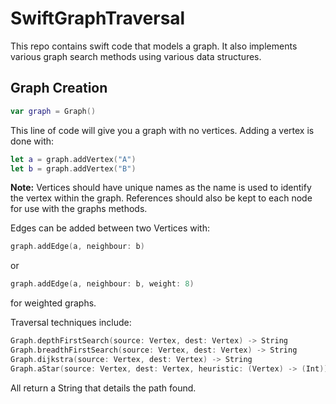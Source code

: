 # SwiftGraphTraversal
This repo contains swift code that models a graph. It also implements various graph search methods using various data structures.

## Graph Creation

```swift
var graph = Graph()
```
This line of code will give you a graph with no vertices.
Adding a vertex is done with:
```swift
let a = graph.addVertex("A")
let b = graph.addVertex("B")
```
__Note:__ Vertices should have unique names as the name is used to identify the vertex within the graph. References should also be kept to each node for use with the graphs methods.

Edges can be added between two Vertices with:
```swift
graph.addEdge(a, neighbour: b)
```
or
```swift
graph.addEdge(a, neighbour: b, weight: 8)
```
for weighted graphs.

Traversal techniques include:
```swift
Graph.depthFirstSearch(source: Vertex, dest: Vertex) -> String
Graph.breadthFirstSearch(source: Vertex, dest: Vertex) -> String
Graph.dijkstra(source: Vertex, dest: Vertex) -> String
Graph.aStar(source: Vertex, dest: Vertex, heuristic: (Vertex) -> (Int)) -> String
```
All return a String that details the path found.
